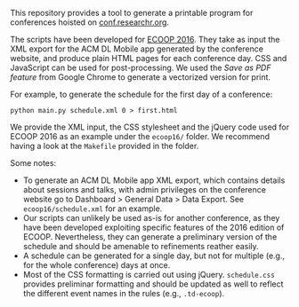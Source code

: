 This repository provides a tool to generate a printable program for conferences hoisted on [conf.researchr.org](http://conf.researchr.org).

The scripts have been developed for [ECOOP 2016](http://2016.ecoop.org). They take as input the XML export for the ACM DL Mobile app generated by the conference website, and produce plain HTML pages for each conference day. CSS and JavaScript can be used for post-processing. We used the *Save as PDF feature* from Google Chrome to generate a vectorized version for print.

For example, to generate the schedule for the first day of a conference:

`python main.py schedule.xml 0 > first.html`

We provide the XML input, the CSS stylesheet and the jQuery code used for ECOOP 2016 as an example under the `ecoop16/` folder. We recommend having a look at the `Makefile` provided in the folder.

Some notes:
 * To generate an ACM DL Mobile app XML export, which contains details about sessions and talks, with admin privileges on the conference website go to Dashboard > General Data > Data Export. See `ecoop16/schedule.xml` for an example.
 * Our scripts can unlikely be used as-is for another conference, as they have been developed exploiting specific features of the 2016 edition of ECOOP. Nevertheless, they can generate a preliminary version of the schedule and should be amenable to refinements reather easily.
 * A schedule can be generated for a single day, but not for multiple (e.g., for the whole conference) days at once.
 * Most of the CSS formatting is carried out using jQuery. `schedule.css` provides preliminar formatting and should be updated as well to reflect the different event names in the rules (e.g., `.td-ecoop`).